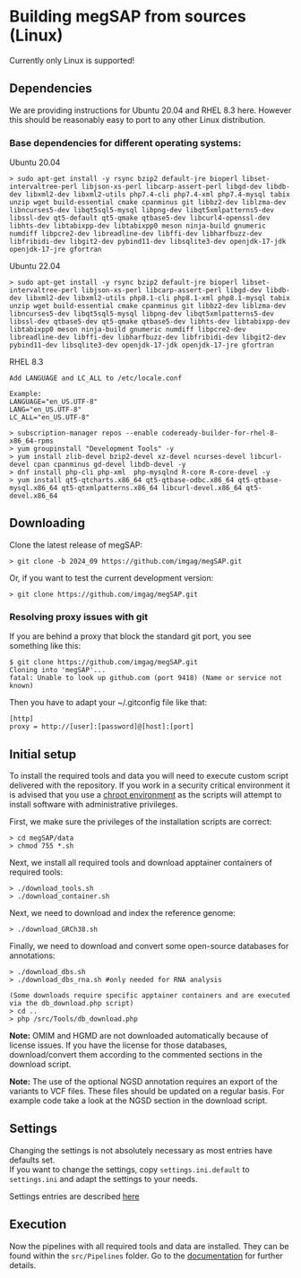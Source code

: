 # Building megSAP from sources (Linux)

Currently only Linux is supported!  

## Dependencies

We are providing instructions for Ubuntu 20.04 and RHEL 8.3 here. However this should be reasonably easy to port to any other Linux distribution.

### Base dependencies for different operating systems:

Ubuntu 20.04

	> sudo apt-get install -y rsync bzip2 default-jre bioperl libset-intervaltree-perl libjson-xs-perl libcarp-assert-perl libgd-dev libdb-dev libxml2-dev libxml2-utils php7.4-cli php7.4-xml php7.4-mysql tabix unzip wget build-essential cmake cpanminus git libbz2-dev liblzma-dev libncurses5-dev libqt5sql5-mysql libpng-dev libqt5xmlpatterns5-dev libssl-dev qt5-default qt5-qmake qtbase5-dev libcurl4-openssl-dev libhts-dev libtabixpp-dev libtabixpp0 meson ninja-build gnumeric numdiff libpcre2-dev libreadline-dev libffi-dev libharfbuzz-dev libfribidi-dev libgit2-dev pybind11-dev libsqlite3-dev openjdk-17-jdk openjdk-17-jre gfortran
    
Ubuntu 22.04

	> sudo apt-get install -y rsync bzip2 default-jre bioperl libset-intervaltree-perl libjson-xs-perl libcarp-assert-perl libgd-dev libdb-dev libxml2-dev libxml2-utils php8.1-cli php8.1-xml php8.1-mysql tabix unzip wget build-essential cmake cpanminus git libbz2-dev liblzma-dev libncurses5-dev libqt5sql5-mysql libpng-dev libqt5xmlpatterns5-dev libssl-dev qtbase5-dev qt5-qmake qtbase5-dev libhts-dev libtabixpp-dev libtabixpp0 meson ninja-build gnumeric numdiff libpcre2-dev libreadline-dev libffi-dev libharfbuzz-dev libfribidi-dev libgit2-dev pybind11-dev libsqlite3-dev openjdk-17-jdk openjdk-17-jre gfortran
    
RHEL 8.3

	Add LANGUAGE and LC_ALL to /etc/locale.conf
    
	Example:
	LANGUAGE="en_US.UTF-8"
	LANG="en_US.UTF-8"
	LC_ALL="en_US.UTF-8"

	> subscription-manager repos --enable codeready-builder-for-rhel-8-x86_64-rpms
	> yum groupinstall "Development Tools" -y
	> yum install zlib-devel bzip2-devel xz-devel ncurses-devel libcurl-devel cpan cpanminus gd-devel libdb-devel -y
	> dnf install php-cli php-xml  php-mysqlnd R-core R-core-devel -y
 	> yum install qt5-qtcharts.x86_64 qt5-qtbase-odbc.x86_64 qt5-qtbase-mysql.x86_64 qt5-qtxmlpatterns.x86_64 libcurl-devel.x86_64 qt5-devel.x86_64
    
## Downloading

Clone the latest release of megSAP:

	> git clone -b 2024_09 https://github.com/imgag/megSAP.git

Or, if you want to test the current development version:

	> git clone https://github.com/imgag/megSAP.git

### Resolving proxy issues with git

If you are behind a proxy that block the standard git port, you see something like this:

    $ git clone https://github.com/imgag/megSAP.git
    Cloning into 'megSAP'...
    fatal: Unable to look up github.com (port 9418) (Name or service not known)

Then you have to adapt your ~/.gitconfig file like that:

    [http]
    proxy = http://[user]:[password]@[host]:[port]

## Initial setup

To install the required tools and data you will need to execute custom script delivered with the repository.
If you work in a security critical environment it is advised that you use a [chroot environment](https://help.ubuntu.com/community/BasicChroot) as the scripts will attempt to install software with administrative privileges.

First, we make sure the privileges of the installation scripts are correct:

	> cd megSAP/data
	> chmod 755 *.sh

Next, we install all required tools and download apptainer containers of required tools:

	> ./download_tools.sh
	> ./download_container.sh

Next, we need to download and index the reference genome:
	
	> ./download_GRCh38.sh

Finally, we need to download and convert some open-source databases for annotations:

	> ./download_dbs.sh
	> ./download_dbs_rna.sh #only needed for RNA analysis
	
	(Some downloads require specific apptainer containers and are executed via the db_download.php script)
	> cd ..
	> php /src/Tools/db_download.php

**Note:** OMIM and HGMD are not downloaded automatically because of license issues. If you have the license for those databases, download/convert them according to the commented sections in the download script.

**Note:** The use of the optional NGSD annotation requires an export of the variants to VCF files. These files should be updated on a regular basis. For example code take a look at the NGSD section in the download script.


## Settings

Changing the settings is not absolutely necessary as most entries have defaults set.  
If you want to change the settings, copy `settings.ini.default` to `settings.ini` and adapt the settings to your needs.  

Settings entries are described [here](settings.md)

## Execution

Now the pipelines with all required tools and data are installed. They can be found within the `src/Pipelines` folder. Go to the [documentation](../README.md) for further details.

